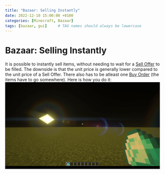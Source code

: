 ```yaml
---
title: "Bazaar: Selling Instantly"
date: 2022-12-10 15:00:00 +0100
categories: [Minecraft, Bazaar]
tags: [bazaar, gui]     # TAG names should always be lowercase
---
```


# Bazaar: Selling Instantly

It is possible to instantly sell items, without needing to wait for a [Sell Offer]({{site.baseurl}}/posts/bazaar-sell-offer) to be filled. The downside is that the unit price is generally lower compared to the unit price of a Sell Offer. There also has to be atleast one [Buy Order]({{site.baseurl}}/posts/bazaar-buy-order) (the items have to go somewhere). Here is how you do it:
![Selling Instantly](/assets/bazaar/bz_sell_insta.gif "Selling Instantly")
